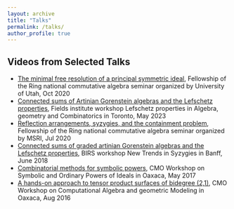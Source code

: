 ```yaml
---
layout: archive
title: "Talks"
permalink: /talks/
author_profile: true
---
```


Videos from Selected Talks
------------------------------------

* [The minimal free resolution of a principal symmetric ideal](https://mediaspace.utah.edu/media/t/1_ou5e80it), Fellowship of the Ring national commutative algebra seminar organized by University of Utah, Oct 2020
* [Connected sums of Artinian Gorenstein algebras and the Lefschetz properties](http://www.birs.ca/events/2018/5-day-workshops/18w5133/videos/watch/201806281730-Seceleanu.html), Fields institute workshop Lefschetz properties in Algebra, geometry and Combinatorics in Toronto, May 2023
* [Reflection arrangements, syzygies, and the containment problem](https://www.msri.org/seminars/25088), Fellowship of the Ring national commutative algebra seminar organized by MSRI, Jul 2020
* [Connected sums of graded artinian Gorenstein algebras and the Lefschetz properties](http://www.birs.ca/events/2018/5-day-workshops/18w5133/videos/watch/201806281730-Seceleanu.html), BIRS workshop New Trends in Syzygies in Banff, June 2018
* [Combinatorial methods for symbolic powers](https://www.birs.ca/events/2017/5-day-workshops/17w5027/videos/watch/201705161102-Seceleanu.html), CMO Workshop on Symbolic and Ordinary Powers of Ideals in Oaxaca, May 2017
* [A hands-on approach to tensor product surfaces of bidegree (2,1)](http://www.birs.ca/events/2016/5-day-workshops/16w5115/videos/watch/201608091431-Seceleanu.html), CMO Workshop on Computational Algebra and geometric Modeling in Oaxaca, Aug 2016